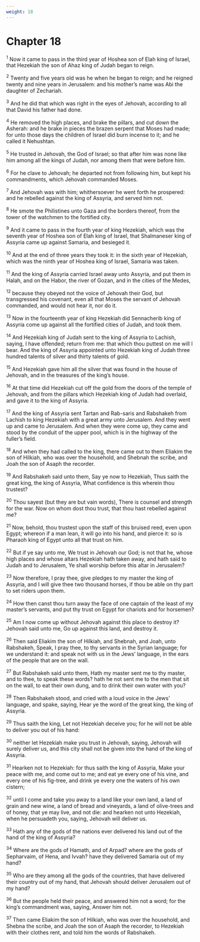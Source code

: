 ```yaml
---
weight: 18
---
```


# Chapter 18

<sup>1</sup> Now it came to pass in the third year of Hoshea son of Elah king of Israel, that Hezekiah the son of Ahaz king of Judah began to reign. 

<sup>2</sup> Twenty and five years old was he when he began to reign; and he reigned twenty and nine years in Jerusalem: and his mother’s name was Abi the daughter of Zechariah. 

<sup>3</sup> And he did that which was right in the eyes of Jehovah, according to all that David his father had done. 

<sup>4</sup> He removed the high places, and brake the pillars, and cut down the Asherah: and he brake in pieces the brazen serpent that Moses had made; for unto those days the children of Israel did burn incense to it; and he called it Nehushtan. 

<sup>5</sup> He trusted in Jehovah, the God of Israel; so that after him was none like him among all the kings of Judah, nor among them that were before him. 

<sup>6</sup> For he clave to Jehovah; he departed not from following him, but kept his commandments, which Jehovah commanded Moses. 

<sup>7</sup> And Jehovah was with him; whithersoever he went forth he prospered: and he rebelled against the king of Assyria, and served him not. 

<sup>8</sup> He smote the Philistines unto Gaza and the borders thereof, from the tower of the watchmen to the fortified city. 

<sup>9</sup> And it came to pass in the fourth year of king Hezekiah, which was the seventh year of Hoshea son of Elah king of Israel, that Shalmaneser king of Assyria came up against Samaria, and besieged it. 

<sup>10</sup> And at the end of three years they took it: in the sixth year of Hezekiah, which was the ninth year of Hoshea king of Israel, Samaria was taken. 

<sup>11</sup> And the king of Assyria carried Israel away unto Assyria, and put them in Halah, and on the Habor, the river of Gozan, and in the cities of the Medes, 

<sup>12</sup> because they obeyed not the voice of Jehovah their God, but transgressed his covenant, even all that Moses the servant of Jehovah commanded, and would not hear it, nor do it. 

<sup>13</sup> Now in the fourteenth year of king Hezekiah did Sennacherib king of Assyria come up against all the fortified cities of Judah, and took them. 

<sup>14</sup> And Hezekiah king of Judah sent to the king of Assyria to Lachish, saying, I have offended; return from me: that which thou puttest on me will I bear. And the king of Assyria appointed unto Hezekiah king of Judah three hundred talents of silver and thirty talents of gold. 

<sup>15</sup> And Hezekiah gave him all the silver that was found in the house of Jehovah, and in the treasures of the king’s house. 

<sup>16</sup> At that time did Hezekiah cut off the gold from the doors of the temple of Jehovah, and from the pillars which Hezekiah king of Judah had overlaid, and gave it to the king of Assyria. 

<sup>17</sup> And the king of Assyria sent Tartan and Rab-saris and Rabshakeh from Lachish to king Hezekiah with a great army unto Jerusalem. And they went up and came to Jerusalem. And when they were come up, they came and stood by the conduit of the upper pool, which is in the highway of the fuller’s field. 

<sup>18</sup> And when they had called to the king, there came out to them Eliakim the son of Hilkiah, who was over the household, and Shebnah the scribe, and Joah the son of Asaph the recorder. 

<sup>19</sup> And Rabshakeh said unto them, Say ye now to Hezekiah, Thus saith the great king, the king of Assyria, What confidence is this wherein thou trustest? 

<sup>20</sup> Thou sayest (but they are but vain words), There is counsel and strength for the war. Now on whom dost thou trust, that thou hast rebelled against me? 

<sup>21</sup> Now, behold, thou trustest upon the staff of this bruised reed, even upon Egypt; whereon if a man lean, it will go into his hand, and pierce it: so is Pharaoh king of Egypt unto all that trust on him. 

<sup>22</sup> But if ye say unto me, We trust in Jehovah our God; is not that he, whose high places and whose altars Hezekiah hath taken away, and hath said to Judah and to Jerusalem, Ye shall worship before this altar in Jerusalem? 

<sup>23</sup> Now therefore, I pray thee, give pledges to my master the king of Assyria, and I will give thee two thousand horses, if thou be able on thy part to set riders upon them. 

<sup>24</sup> How then canst thou turn away the face of one captain of the least of my master’s servants, and put thy trust on Egypt for chariots and for horsemen? 

<sup>25</sup> Am I now come up without Jehovah against this place to destroy it? Jehovah said unto me, Go up against this land, and destroy it. 

<sup>26</sup> Then said Eliakim the son of Hilkiah, and Shebnah, and Joah, unto Rabshakeh, Speak, I pray thee, to thy servants in the Syrian language; for we understand it: and speak not with us in the Jews’ language, in the ears of the people that are on the wall. 

<sup>27</sup> But Rabshakeh said unto them, Hath my master sent me to thy master, and to thee, to speak these words? hath he not sent me to the men that sit on the wall, to eat their own dung, and to drink their own water with you? 

<sup>28</sup> Then Rabshakeh stood, and cried with a loud voice in the Jews’ language, and spake, saying, Hear ye the word of the great king, the king of Assyria. 

<sup>29</sup> Thus saith the king, Let not Hezekiah deceive you; for he will not be able to deliver you out of his hand: 

<sup>30</sup> neither let Hezekiah make you trust in Jehovah, saying, Jehovah will surely deliver us, and this city shall not be given into the hand of the king of Assyria. 

<sup>31</sup> Hearken not to Hezekiah: for thus saith the king of Assyria, Make your peace with me, and come out to me; and eat ye every one of his vine, and every one of his fig-tree, and drink ye every one the waters of his own cistern; 

<sup>32</sup> until I come and take you away to a land like your own land, a land of grain and new wine, a land of bread and vineyards, a land of olive-trees and of honey, that ye may live, and not die: and hearken not unto Hezekiah, when he persuadeth you, saying, Jehovah will deliver us. 

<sup>33</sup> Hath any of the gods of the nations ever delivered his land out of the hand of the king of Assyria? 

<sup>34</sup> Where are the gods of Hamath, and of Arpad? where are the gods of Sepharvaim, of Hena, and Ivvah? have they delivered Samaria out of my hand? 

<sup>35</sup> Who are they among all the gods of the countries, that have delivered their country out of my hand, that Jehovah should deliver Jerusalem out of my hand? 

<sup>36</sup> But the people held their peace, and answered him not a word; for the king’s commandment was, saying, Answer him not. 

<sup>37</sup> Then came Eliakim the son of Hilkiah, who was over the household, and Shebna the scribe, and Joah the son of Asaph the recorder, to Hezekiah with their clothes rent, and told him the words of Rabshakeh. 


